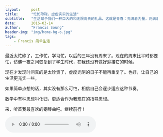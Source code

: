 ```yaml
---
layout:     post
title:      "忙忙碌碌，虚虚实实的生活"
subtitle:   "生活赋予我们一种巨大的和无限高贵的礼品，这就是青春：充满着力量，充满着期待志愿，充满着求知和斗争的志向，充满着希望信心和青春。 —— 奥斯特洛夫斯基"
date:       2016-03-14
author:     "Francis Soung"
header-img: "img/home-bg-o.jpg"
tags:
    - Francis 简单生活
---
```


最近太忙碌了，工作忙，学习忙，以后的三年没有周末了。现在的周末比平时都要忙，仿佛一夜之间恢复到了学生时代，在我还没有做好迎接它的时候。

现在才发现时间真的是太珍贵了，虚度光阴的日子不能再重复了。也好，让自己的生活更充实一些。

如果简单点想的话，其实没有那么可怕，相信自己会逐步适应这种节奏。

数学中有种思想叫化归，更适合作为我现在的指导思想。

来，听首我最喜欢的钢琴曲吧。继续前行！

<audio controls="controls" autoplay="autoplay" loop="loop">
  <source src="http://source.francissoung.com/music%2FPure%20Music%20-%20%E5%8D%A1%E5%86%9C.mp3" type="audio/mpeg">
Your browser does not support the audio tag.
</audio>

